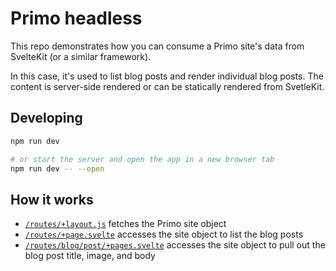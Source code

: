 # Primo headless

This repo demonstrates how you can consume a Primo site's data from SvelteKit (or a similar framework). 

In this case, it's used to list blog posts and render individual blog posts. The content is server-side rendered or can be statically rendered from SvetleKit. 

## Developing

```bash
npm run dev

# or start the server and open the app in a new browser tab
npm run dev -- --open
```

## How it works
* [`/routes/+layout.js`](https://github.com/mateomorris/primo-headless/blob/master/src/routes/%2Blayout.js) fetches the Primo site object 
* [`/routes/+page.svelte`](https://github.com/mateomorris/primo-headless/blob/master/src/routes/%2Bpage.svelte) accesses the site object to list the blog posts
* [`/routes/blog/post/+pages.svelte`](https://github.com/mateomorris/primo-headless/blob/master/src/routes/blog/%5Bpost%5D/%2Bpage.svelte) accesses the site object to pull out the blog post title, image, and body

